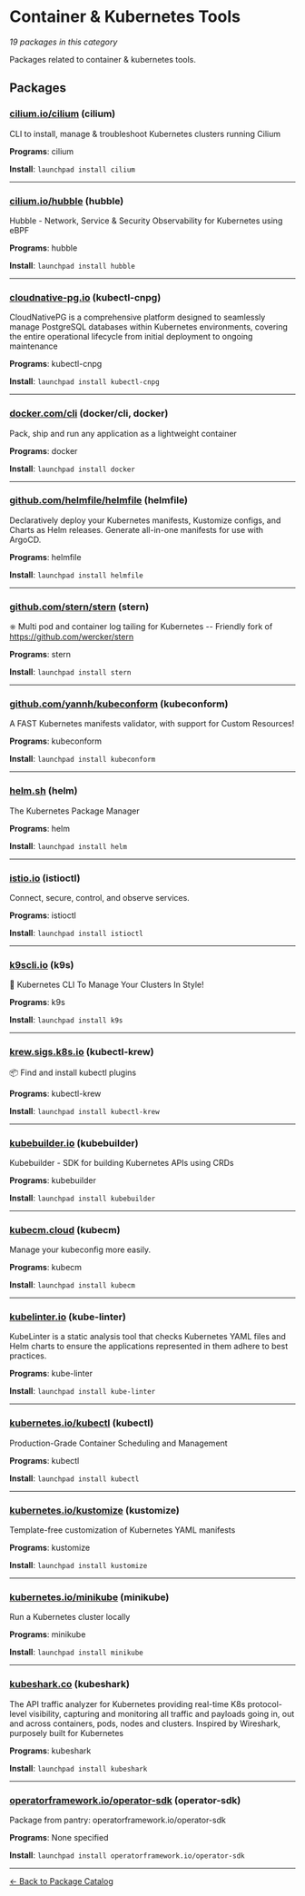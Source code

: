 # Container & Kubernetes Tools

*19 packages in this category*

Packages related to container & kubernetes tools.

## Packages

### [cilium.io/cilium](../packages/cilium.io/cilium/index.md) (cilium)

CLI to install, manage & troubleshoot Kubernetes clusters running Cilium

**Programs**: cilium

**Install**: `launchpad install cilium`

---

### [cilium.io/hubble](../packages/cilium.io/hubble/index.md) (hubble)

Hubble - Network, Service & Security Observability for Kubernetes using eBPF

**Programs**: hubble

**Install**: `launchpad install hubble`

---

### [cloudnative-pg.io](../packages/cloudnative-pg.io/index.md) (kubectl-cnpg)

CloudNativePG is a comprehensive platform designed to seamlessly manage PostgreSQL databases within Kubernetes environments, covering the entire operational lifecycle from initial deployment to ongoing maintenance

**Programs**: kubectl-cnpg

**Install**: `launchpad install kubectl-cnpg`

---

### [docker.com/cli](../packages/docker.com/cli/index.md) (docker/cli, docker)

Pack, ship and run any application as a lightweight container

**Programs**: docker

**Install**: `launchpad install docker`

---

### [github.com/helmfile/helmfile](../packages/github.com/helmfile/helmfile.md) (helmfile)

Declaratively deploy your Kubernetes manifests, Kustomize configs, and Charts as Helm releases. Generate all-in-one manifests for use with ArgoCD.

**Programs**: helmfile

**Install**: `launchpad install helmfile`

---

### [github.com/stern/stern](../packages/github.com/stern/stern.md) (stern)

⎈ Multi pod and container log tailing for Kubernetes -- Friendly fork of https://github.com/wercker/stern

**Programs**: stern

**Install**: `launchpad install stern`

---

### [github.com/yannh/kubeconform](../packages/github.com/yannh/kubeconform.md) (kubeconform)

A FAST Kubernetes manifests validator, with support for Custom Resources!

**Programs**: kubeconform

**Install**: `launchpad install kubeconform`

---

### [helm.sh](../packages/helm.sh/index.md) (helm)

The Kubernetes Package Manager

**Programs**: helm

**Install**: `launchpad install helm`

---

### [istio.io](../packages/istio.io/index.md) (istioctl)

Connect, secure, control, and observe services.

**Programs**: istioctl

**Install**: `launchpad install istioctl`

---

### [k9scli.io](../packages/k9scli.io/index.md) (k9s)

🐶 Kubernetes CLI To Manage Your Clusters In Style!

**Programs**: k9s

**Install**: `launchpad install k9s`

---

### [krew.sigs.k8s.io](../packages/krew.sigs.k8s.io/index.md) (kubectl-krew)

📦 Find and install kubectl plugins

**Programs**: kubectl-krew

**Install**: `launchpad install kubectl-krew`

---

### [kubebuilder.io](../packages/kubebuilder.io/index.md) (kubebuilder)

Kubebuilder - SDK for building Kubernetes APIs using CRDs

**Programs**: kubebuilder

**Install**: `launchpad install kubebuilder`

---

### [kubecm.cloud](../packages/kubecm.cloud/index.md) (kubecm)

Manage your kubeconfig more easily.

**Programs**: kubecm

**Install**: `launchpad install kubecm`

---

### [kubelinter.io](../packages/kubelinter.io/index.md) (kube-linter)

KubeLinter is a static analysis tool that checks Kubernetes YAML files and Helm charts to ensure the applications represented in them adhere to best practices.

**Programs**: kube-linter

**Install**: `launchpad install kube-linter`

---

### [kubernetes.io/kubectl](../packages/kubernetes.io/kubectl/index.md) (kubectl)

Production-Grade Container Scheduling and Management

**Programs**: kubectl

**Install**: `launchpad install kubectl`

---

### [kubernetes.io/kustomize](../packages/kubernetes.io/kustomize/index.md) (kustomize)

Template-free customization of Kubernetes YAML manifests

**Programs**: kustomize

**Install**: `launchpad install kustomize`

---

### [kubernetes.io/minikube](../packages/kubernetes.io/minikube/index.md) (minikube)

Run a Kubernetes cluster locally

**Programs**: minikube

**Install**: `launchpad install minikube`

---

### [kubeshark.co](../packages/kubeshark.co/index.md) (kubeshark)

The API traffic analyzer for Kubernetes providing real-time K8s protocol-level visibility, capturing and monitoring all traffic and payloads going in, out and across containers, pods, nodes and clusters. Inspired by Wireshark, purposely built for Kubernetes

**Programs**: kubeshark

**Install**: `launchpad install kubeshark`

---

### [operatorframework.io/operator-sdk](../packages/operatorframework.io/operator-sdk/index.md) (operator-sdk)

Package from pantry: operatorframework.io/operator-sdk

**Programs**: None specified

**Install**: `launchpad install operatorframework.io/operator-sdk`

---

[← Back to Package Catalog](../package-catalog.md)
